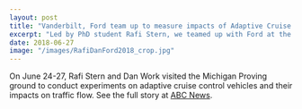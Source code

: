 ```yaml
---
layout: post
title: "Vanderbilt, Ford team up to measure impacts of Adaptive Cruise Control on traffic"
excerpt: "Led by PhD student Rafi Stern, we teamed up with Ford at the Michigan Proving Ground to test 36 adaptive cruise control vehicles."
date: 2018-06-27
image: "/images/RafiDanFord2018_crop.jpg"
---
```


On June 24-27, Rafi Stern and Dan Work visited the Michigan Proving ground to conduct experiments on adaptive cruise control vehicles and their impacts on traffic flow. See the full story at [ABC News](https://abcnews.go.com/US/ford-tech-prevent-phantom-traffic-jams/story?id=56189372).
